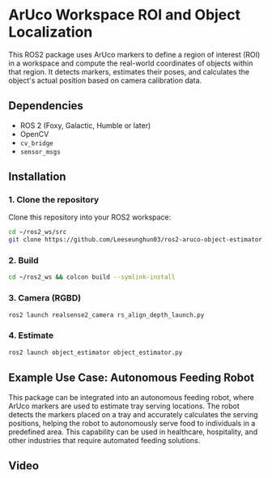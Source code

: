 # ArUco Workspace ROI and Object Localization

This ROS2 package uses ArUco markers to define a region of interest (ROI) in a workspace and compute the real-world coordinates of objects within that region. It detects markers, estimates their poses, and calculates the object's actual position based on camera calibration data.

## Dependencies

- ROS 2 (Foxy, Galactic, Humble or later)
- OpenCV
- `cv_bridge`
- `sensor_msgs`

## Installation

### 1. Clone the repository

Clone this repository into your ROS2 workspace:

```bash
cd ~/ros2_ws/src
git clone https://github.com/Leeseunghun03/ros2-aruco-object-estimator.git aruco_workspace
```

### 2. Build

```bash
cd ~/ros2_ws && colcon build --symlink-install
```

### 3. Camera (RGBD)

```bash
ros2 launch realsense2_camera rs_align_depth_launch.py
```

### 4. Estimate
```bash
ros2 launch object_estimator object_estimator.py
```

## Example Use Case: Autonomous Feeding Robot
This package can be integrated into an autonomous feeding robot, where ArUco markers are used to estimate tray serving locations. The robot detects the markers placed on a tray and accurately calculates the serving positions, helping the robot to autonomously serve food to individuals in a predefined area. This capability can be used in healthcare, hospitality, and other industries that require automated feeding solutions.

## Video

